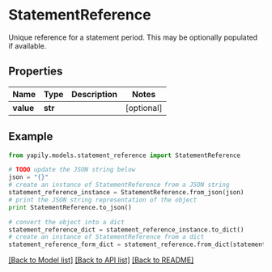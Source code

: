 # StatementReference

Unique reference for a statement period. This may be optionally populated if available.

## Properties
Name | Type | Description | Notes
------------ | ------------- | ------------- | -------------
**value** | **str** |  | [optional] 

## Example

```python
from yapily.models.statement_reference import StatementReference

# TODO update the JSON string below
json = "{}"
# create an instance of StatementReference from a JSON string
statement_reference_instance = StatementReference.from_json(json)
# print the JSON string representation of the object
print StatementReference.to_json()

# convert the object into a dict
statement_reference_dict = statement_reference_instance.to_dict()
# create an instance of StatementReference from a dict
statement_reference_form_dict = statement_reference.from_dict(statement_reference_dict)
```
[[Back to Model list]](../README.md#documentation-for-models) [[Back to API list]](../README.md#documentation-for-api-endpoints) [[Back to README]](../README.md)


